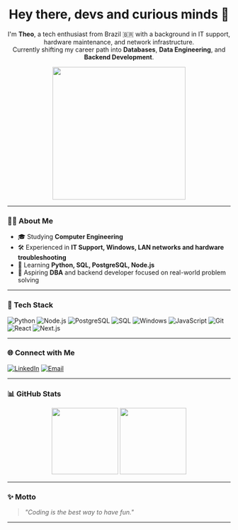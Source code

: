 <h1 align="center">Hey there, devs and curious minds 👋</h1>

<p align="center">
I'm <strong>Theo</strong>, a tech enthusiast from Brazil 🇧🇷 with a background in IT support, hardware maintenance, and network infrastructure.<br>
Currently shifting my career path into <strong>Databases</strong>, <strong>Data Engineering</strong>, and <strong>Backend Development</strong>.
</p>

<p align="center">
  <img src="https://media.giphy.com/media/qgQUggAC3Pfv687qPC/giphy.gif" width="300" />
</p>

---

### 👨‍💻 About Me

- 🎓 Studying **Computer Engineering**
- 🛠️ Experienced in **IT Support, Windows, LAN networks and hardware troubleshooting**
- 🐍 Learning **Python, SQL, PostgreSQL, Node.js**
- 🎯 Aspiring **DBA** and backend developer focused on real-world problem solving

---

### 🧠 Tech Stack

![Python](https://img.shields.io/badge/-Python-333?style=for-the-badge&logo=python)
![Node.js](https://img.shields.io/badge/-Node.js-333?style=for-the-badge&logo=node.js)
![PostgreSQL](https://img.shields.io/badge/-PostgreSQL-333?style=for-the-badge&logo=postgresql)
![SQL](https://img.shields.io/badge/-SQL-333?style=for-the-badge&logo=sqlite)
![Windows](https://img.shields.io/badge/-Windows-333?style=for-the-badge&logo=windows)
![JavaScript](https://img.shields.io/badge/-JavaScript-333?style=for-the-badge&logo=javascript)
![Git](https://img.shields.io/badge/-Git-333?style=for-the-badge&logo=git)
![React](https://img.shields.io/badge/-React-333?style=for-the-badge&logo=react)
![Next.js](https://img.shields.io/badge/-Next.js-333?style=for-the-badge&logo=next.js)

---

### 🌐 Connect with Me

[![LinkedIn](https://img.shields.io/badge/-LinkedIn-0e76a8?style=for-the-badge&logo=linkedin&logoColor=white)](www.linkedin.com/in/theo-christiano-da-silva-odawara-651bb2274)
[![Email](https://img.shields.io/badge/-Gmail-D14836?style=for-the-badge&logo=gmail&logoColor=white)](mailto:theoodawara@gmail.com)

---

### 📊 GitHub Stats

<p align="center">
  <img height="150em" src="https://github-readme-stats.vercel.app/api?username=TheoOdawara&show_icons=true&theme=tokyonight&count_private=true"/>
  <img height="150em" src="https://github-readme-stats.vercel.app/api/top-langs/?username=TheoOdawara&layout=compact&theme=tokyonight"/>
</p>

---

### ✨ Motto

> *"Coding is the best way to have fun."*

---

